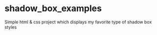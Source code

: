 # shadow_box_examples

Simple html & css project which displays my favorite type of shadow box styles
